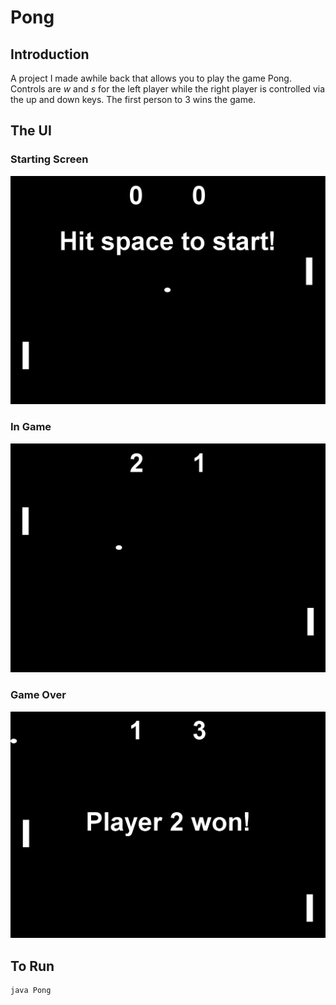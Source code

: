 # Pong
## Introduction
A project I made awhile back that allows you to play the game Pong. Controls are *w* and *s* for the left player while
the right player is controlled via the up and down keys. The first person to 3 wins the game.
## The UI
### Starting Screen
![Start](READMEImages/Start.PNG)
### In Game
![Playing](READMEImages/Playing.PNG)
### Game Over
![GameOver](READMEImages/GameOver.PNG)
## To Run
    java Pong